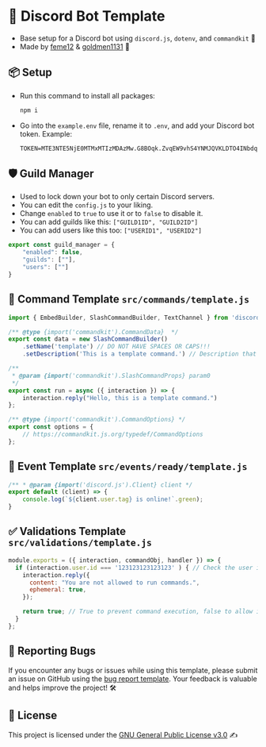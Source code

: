 # 🤖 Discord Bot Template

- Base setup for a Discord bot using `discord.js`, `dotenv`, and `commandkit` 🚀
- Made by [feme12](https://discord.com/users/696158716617031711) & [goldmen1131](https://discord.com/users/634140757812314114) 👥

## 📦 Setup

- Run this command to install all packages: 
  ```bash
  npm i
  ```
- Go into the `example.env` file, rename it to `.env`, and add your Discord bot token. 
  Example: 
  ```
  TOKEN=MTE3NTE5NjE0MTMxMTIzMDAzMw.G8BOqk.ZvqEW9vhS4YNMJQVKLDTO4INbdq87FJ3JRLzBY
  ```

## 🛡️ Guild Manager

- Used to lock down your bot to only certain Discord servers.
- You can edit the `config.js` to your liking.
- Change `enabled` to `true` to use it or to `false` to disable it.
- You can add guilds like this: `["GUILD1ID", "GUILD2ID"]`
- You can add users like this too: `["USERID1", "USERID2"]`

```js
export const guild_manager = {
    "enabled": false,
    "guilds": [""],
    "users": [""]
}
```

## 📜 Command Template `src/commands/template.js`

```js
import { EmbedBuilder, SlashCommandBuilder, TextChannel } from 'discord.js';

/** @type {import('commandkit').CommandData}  */
export const data = new SlashCommandBuilder()
    .setName('template') // DO NOT HAVE SPACES OR CAPS!!!
    .setDescription('This is a template command.') // Description that shows up.

/**
 * @param {import('commandkit').SlashCommandProps} param0 
 */
export const run = async ({ interaction }) => {
    interaction.reply("Hello, this is a template command.")
};

/** @type {import('commandkit').CommandOptions} */
export const options = {
    // https://commandkit.js.org/typedef/CommandOptions  
};
```

## 🎉 Event Template `src/events/ready/template.js`

```js
/** * @param {import('discord.js').Client} client */
export default (client) => {
    console.log(`${client.user.tag} is online!`.green);
}
```

## ✅ Validations Template `src/validations/template.js`

```js
module.exports = ({ interaction, commandObj, handler }) => {
  if (interaction.user.id === '123123123123123' ) { // Check the user id.
    interaction.reply({
      content: "You are not allowed to run commands.",
      ephemeral: true,
    });

    return true; // True to prevent command execution, false to allow it.
  }
};
```

## 🐞 Reporting Bugs

If you encounter any bugs or issues while using this template, please submit an issue on GitHub using the [bug report template](https://github.com/feme12/Discord-bot-template/issues/new?template=bug_report.md). Your feedback is valuable and helps improve the project! 🛠️

## 📜 License

This project is licensed under the [GNU General Public License v3.0](https://www.gnu.org/licenses/gpl-3.0.html) ✍️
